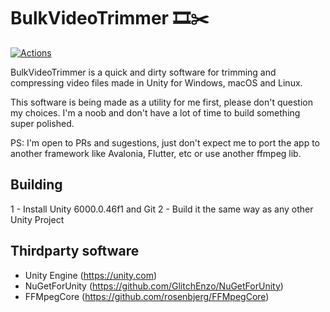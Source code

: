 # BulkVideoTrimmer 🎞️​✂️​ 
[![Actions](https://github.com/luizfern12/BulkVideoTrimmer/actions/workflows/main.yml/badge.svg)](https://github.com/luizfern12/BulkVideoTrimmer/actions/workflows/main.yml)

BulkVideoTrimmer is a quick and dirty software for trimming and compressing video files made in Unity for Windows, macOS and Linux. 

This software is being made as a utility for me first, please don't question my choices. I'm a noob and don't have a lot of time to build something super polished.

PS: I'm open to PRs and sugestions, just don't expect me to port the app to another framework like Avalonia, Flutter, etc or use another ffmpeg lib.

## Building
1 - Install Unity 6000.0.46f1 and Git
2 - Build it the same way as any other Unity Project

## Thirdparty software
- Unity Engine (https://unity.com)
- NuGetForUnity (https://github.com/GlitchEnzo/NuGetForUnity)
- FFMpegCore (https://github.com/rosenbjerg/FFMpegCore)
